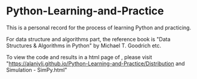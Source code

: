 # Python-Learning-and-Practice
This is a personal record for the process of learning Python and practicing.

For data structure and algorithms part, the reference book is "Data Structures & Algorithms in Python" by Michael T. Goodrich etc.

To view the code and results in a html page of , please visit
"https://alanjyli.github.io/Python-Learning-and-Practice/Distribution and Simulation - SimPy.html"
